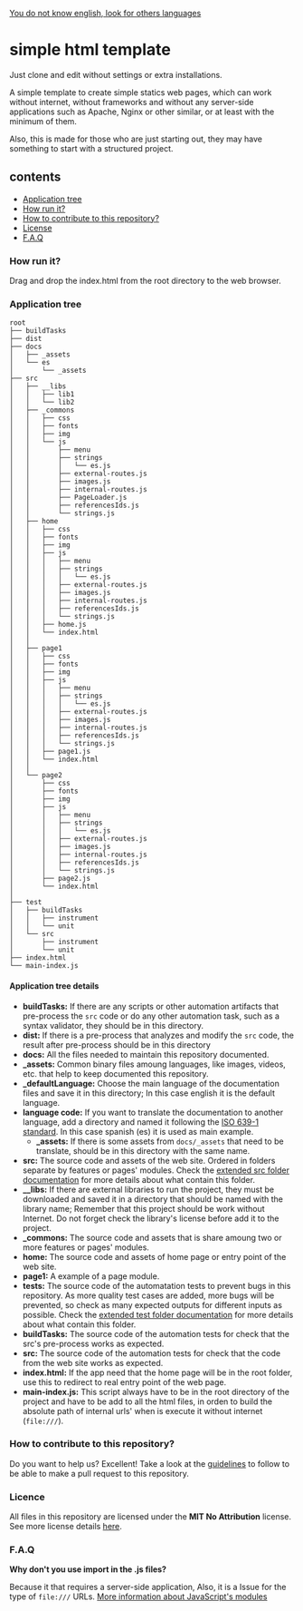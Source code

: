 [You do not know english, look for others languages](languages.md)

# simple html template

Just clone and edit without settings or extra installations.

A simple template to create simple statics web pages, which can work without internet, without frameworks and without any server-side applications such as Apache, Nginx or other similar, or at least with the minimum of them.

Also, this is made for those who are just starting out, they may have something to start with a structured project.


## contents
- [Application tree](#application-tree)
- [How run it?](#run-it)
- [How to contribute to this repository?](#how-to-contribute-to-this-repository)
- [License](#license)
- [F.A.Q](#faq)


<a name="run-it"/> 

### How run it?

Drag and drop the index.html from the root directory to the web browser.

<a name="application-tree"/> 

### Application tree

```
root 
├── buildTasks
├── dist
├── docs
│   ├── _assets
│   └── es
│       └── _assets
├── src
│   ├── __libs
│   │   ├── lib1
│   │   └── lib2
│   ├── _commons
│   │   ├── css
│   │   ├── fonts
│   │   ├── img
│   │   └── js
│   │       ├── menu
│   │       ├── strings
│   │       │   └── es.js 
│   │       ├── external-routes.js
│   │       ├── images.js
│   │       ├── internal-routes.js
│   │       ├── PageLoader.js
│   │       ├── referencesIds.js
│   │       └── strings.js
│   ├── home
│   │   ├── css
│   │   ├── fonts
│   │   ├── img
│   │   ├── js
│   │   │   ├── menu
│   │   │   ├── strings
│   │   │   │   └── es.js 
│   │   │   ├── external-routes.js
│   │   │   ├── images.js
│   │   │   ├── internal-routes.js
│   │   │   ├── referencesIds.js
│   │   │   └── strings.js
│   │   ├── home.js
│   │   └── index.html 
│   │
│   ├── page1
│   │   ├── css
│   │   ├── fonts
│   │   ├── img
│   │   ├── js
│   │   │   ├── menu
│   │   │   ├── strings
│   │   │   │   └── es.js 
│   │   │   ├── external-routes.js
│   │   │   ├── images.js
│   │   │   ├── internal-routes.js
│   │   │   ├── referencesIds.js
│   │   │   └── strings.js
│   │   ├── page1.js
│   │   └── index.html 
│   │
│   └── page2
│       ├── css
│       ├── fonts
│       ├── img
│       ├── js
│       │   ├── menu
│       │   ├── strings
│       │   │   └── es.js 
│       │   ├── external-routes.js
│       │   ├── images.js
│       │   ├── internal-routes.js
│       │   ├── referencesIds.js
│       │   └── strings.js
│       ├── page2.js
│       └── index.html 
│
├── test
│   ├── buildTasks
│   │   ├── instrument
│   │   └── unit
│   └── src
│       ├── instrument
│       └── unit
├── index.html
└── main-index.js
```
#### Application tree details

- **buildTasks:** If there are any scripts or other automation artifacts that pre-process the `src` code or do any other automation task, such as a syntax validator, they should be in this directory.
- **dist:** If there is a pre-process that analyzes and modify the `src` code, the result after pre-process should be in this directory
- **docs:** All the files needed to maintain this repository documented.
 - **_assets:** Common binary files amoung languages, like images, videos, etc. that help to keep documented this repository.
 - **_defaultLanguage:** Choose the main language of the documentation files and save it in this directory; In this case english it is the default language.
 - **language code:** If you want to translate the documentation to another language, add a directory and named it following the [ISO 639-1 standard](https://en.wikipedia.org/wiki/ISO_639-1). In this case spanish (es) it is used as main example.
   - **_assets:** If there is some assets from `docs/_assets` that need to be translate, should be in this directory with the same name.
- **src:** The source code and assets of the web site. Ordered in folders separate by features or pages' modules. Check the [extended src folder documentation](docs/_defaultLanguage/extended-src.md) for more details about what contain this folder.
 - **__libs:** If there are external libraries to run the project, they must be downloaded and saved it in a directory that should be named with the library name; Remember that this project should be work without Internet. Do not forget check the library's license before add it to the project.
 - **_commons:** The source code and assets that is share amoung two or more features or pages' modules.
 - **home:** The source code and assets of home page or entry point of the web site.
 - **page1:** A example of a page module.
- **tests:** The source code of the automatation tests to prevent bugs in this repository. As more quality test cases are added, more bugs will be prevented, so check as many expected outputs for different inputs as possible. Check the [extended test folder documentation](docs/_defaultLanguage/extended-tests.md) for more details about what contain this folder.
 - **buildTasks:** The source code of the automation tests for check that the src's pre-process works as expected.
 - **src:** The source code of the automation tests for check that the code from the web site works as expected.
- **index.html:** If the app need that the home page will be in the root folder, use this to redirect to real entry point of the web page.
- **main-index.js:** This script always have to be in the root directory of the project and have to be add to all the html files, in orden to build the absolute path of internal urls' when is execute it without internet (`file:///`).

<a name="how-to-contribute-to-this-repository"/>

### How to contribute to this repository?

Do you want to help us? Excellent! Take a look at the [guidelines](CONTRIBUTING.md) to follow to be able to make a pull request to this repository.

<a name="license"/>

### Licence
All files in this repository are licensed under the **MIT No Attribution** license. See more license details [here](LICENSE).

<a name="faq"/>

### F.A.Q

**Why don't you use import in the .js files?**

Because it that requires a server-side application, Also, it is a Issue for the type of `file:///` URLs. [More information about JavaScript's modules](https://developer.mozilla.org/en-US/docs/Web/JavaScript/Guide/Modules#other_differences_between_modules_and_standard_scripts) 
